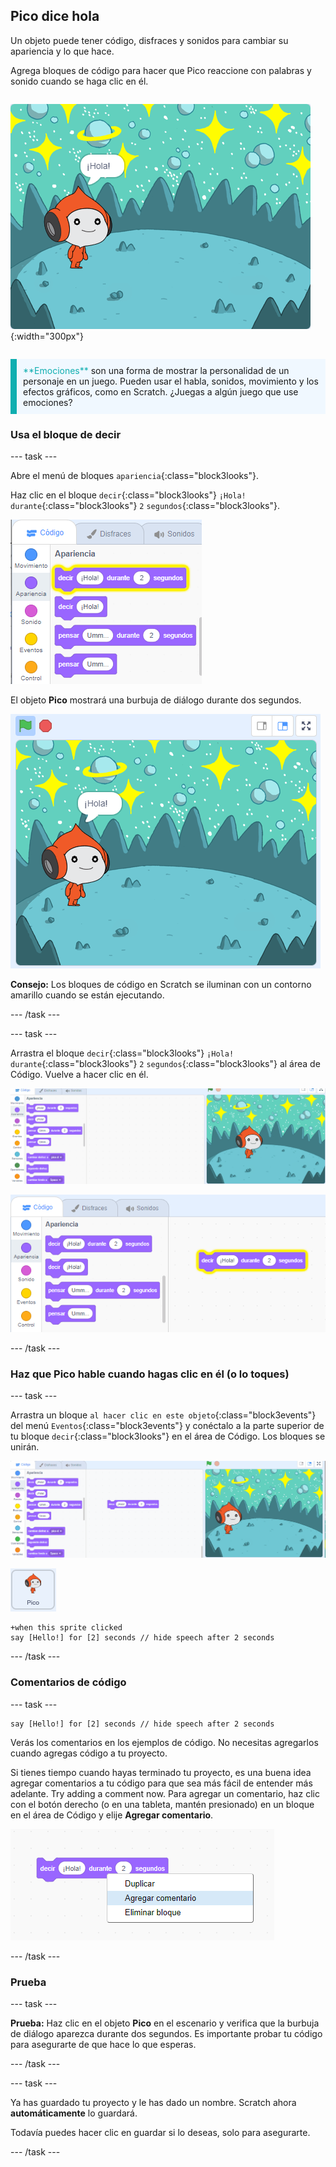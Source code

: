 ## Pico dice hola

<div style="display: flex; flex-wrap: wrap">
<div style="flex-basis: 200px; flex-grow: 1; margin-right: 15px;">
Un objeto puede tener código, disfraces y sonidos para cambiar su apariencia y lo que hace. 
  
Agrega bloques de código para hacer que Pico reaccione con palabras y sonido cuando se haga clic en él.
</div>
<div>

![El objeto Pico diciendo, "¡Hola!"](images/pico-step2.png){:width="300px"}

</div>
</div>

<p style="border-left: solid; border-width:10px; border-color: #0faeb0; background-color: aliceblue; padding: 10px;">
<span style="color: #0faeb0">**Emociones**</span> son una forma de mostrar la personalidad de un personaje en un juego. Pueden usar el habla, sonidos, movimiento y los efectos gráficos, como en Scratch. ¿Juegas a algún juego que use emociones?
</p>

### Usa el bloque de decir

--- task ---

Abre el menú de bloques `apariencia`{:class="block3looks"}.

Haz clic en el bloque `decir`{:class="block3looks"} `¡Hola!` `durante`{:class="block3looks"} `2` `segundos`{:class="block3looks"}.

![El bloque 'decir ¡Hola! durante 2 segundos' brillando con un contorno amarillo.](images/pico-say-hello-blocks-menu.png)

El objeto **Pico** mostrará una burbuja de diálogo durante dos segundos.

![El objeto Pico con "¡Hola!" en una burbuja de diálogo.](images/pico-say-hello-stage.png)

**Consejo:** Los bloques de código en Scratch se iluminan con un contorno amarillo cuando se están ejecutando.

--- /task ---

--- task ---

Arrastra el bloque `decir`{:class="block3looks"} `¡Hola!` `durante`{:class="block3looks"} `2` `segundos`{:class="block3looks"} al área de Código. Vuelve a hacer clic en él.

![Arrastrando el bloque 'decir' al área de Código y haciendo clic en él para ejecutarlo.](images/pico-drag-say.gif)

![El bloque 'decir' ha sido arrastrado al área de Código. El bloque de código se ilumina con un contorno amarillo.](images/pico-drag-say.png)

--- /task ---

### Haz que Pico hable cuando hagas clic en él (o lo toques)

--- task ---

Arrastra un bloque `al hacer clic en este objeto`{:class="block3events"} del menú `Eventos`{:class="block3events"} y conéctalo a la parte superior de tu bloque `decir`{:class="block3looks"} en el área de Código. Los bloques se unirán.

![Una animación de los bloques que encajan juntos. Cuando se hace clic en Pico, dice "¡Hola!" durante dos segundos.](images/pico-snap-together.gif)

![El objeto Pico.](images/pico-sprite.png)

```blocks3
+when this sprite clicked
say [Hello!] for [2] seconds // hide speech after 2 seconds
```

--- /task ---

### Comentarios de código

--- task ---

```blocks3
say [Hello!] for [2] seconds // hide speech after 2 seconds
```
Verás los comentarios en los ejemplos de código. No necesitas agregarlos cuando agregas código a tu proyecto.

Si tienes tiempo cuando hayas terminado tu proyecto, es una buena idea agregar comentarios a tu código para que sea más fácil de entender más adelante. Try adding a comment now. Para agregar un comentario, haz clic con el botón derecho (o en una tableta, mantén presionado) en un bloque en el área de Código y elije **Agregar comentario**.

![El menú emergente que aparece al hacer clic con el botón derecho en un bloque. 'Agregar comentario' está seleccionado.](images/add-comment.png)

--- /task ---

### Prueba

--- task ---

**Prueba:** Haz clic en el objeto **Pico** en el escenario y verifica que la burbuja de diálogo aparezca durante dos segundos. Es importante probar tu código para asegurarte de que hace lo que esperas.

--- /task ---

--- task ---

Ya has guardado tu proyecto y le has dado un nombre. Scratch ahora **automáticamente** lo guardará.

Todavía puedes hacer clic en guardar si lo deseas, solo para asegurarte.

--- /task ---
